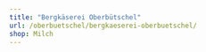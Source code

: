 ```yaml
---
title: "Bergkäserei Oberbütschel"
url: /oberbuetschel/bergkaeserei-oberbuetschel/
shop: Milch
---
```

